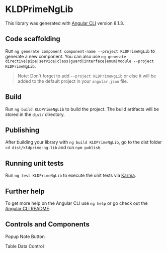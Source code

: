# KLDPrimeNgLib

This library was generated with [Angular CLI](https://github.com/angular/angular-cli) version 8.1.3.

## Code scaffolding

Run `ng generate component component-name --project KLDPrimeNgLib` to generate a new component. You can also use `ng generate directive|pipe|service|class|guard|interface|enum|module --project KLDPrimeNgLib`.
> Note: Don't forget to add `--project KLDPrimeNgLib` or else it will be added to the default project in your `angular.json` file. 

## Build

Run `ng build KLDPrimeNgLib` to build the project. The build artifacts will be stored in the `dist/` directory.

## Publishing

After building your library with `ng build KLDPrimeNgLib`, go to the dist folder `cd dist/kldprime-ng-lib` and run `npm publish`.

## Running unit tests

Run `ng test KLDPrimeNgLib` to execute the unit tests via [Karma](https://karma-runner.github.io).

## Further help

To get more help on the Angular CLI use `ng help` or go check out the [Angular CLI README](https://github.com/angular/angular-cli/blob/master/README.md).

## Controls and Components

Popup Note Button

Table Data Control
